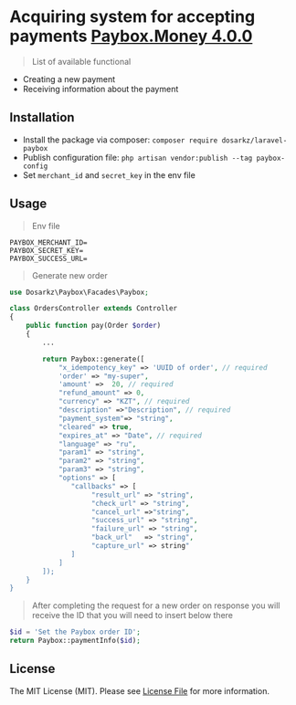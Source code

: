 # Acquiring system for accepting payments [Paybox.Money 4.0.0](https://paybox.money/docs/ru/pay-in/4.0)
> List of available functional
- Creating a new payment
- Receiving information about the payment

## Installation 

 - Install the package via composer:
 `composer require dosarkz/laravel-paybox`
 - Publish configuration file:
 `php artisan vendor:publish --tag paybox-config`
 - Set `merchant_id` and `secret_key` in the env file

## Usage
> Env file
```
PAYBOX_MERCHANT_ID=
PAYBOX_SECRET_KEY=
PAYBOX_SUCCESS_URL=

```
> Generate new order
```php
use Dosarkz\Paybox\Facades\Paybox;

class OrdersController extends Controller
{
    public function pay(Order $order)
    {
        ...

        return Paybox::generate([
            "x_idempotency_key" => 'UUID of order', // required
            'order' => "my-super",
            'amount' =>  20, // required
            "refund_amount" => 0,
            "currency" => "KZT", // required
            "description" =>"Description", // required
            "payment_system"=> "string",
            "cleared" => true,
            "expires_at" => "Date", // required
            "language" => "ru",
            "param1" => "string",
            "param2" => "string",
            "param3" => "string",
            "options" => [
               "callbacks" => [
                    "result_url" => "string",
                    "check_url" => "string",
                    "cancel_url" =>"string",
                    "success_url" => "string",
                    "failure_url" => "string",
                    "back_url"   => "string",
                    "capture_url" => string" 
               ]
            ]
        ]);
    }
}
```

> After completing the request for a new order on response you will receive the ID that you will need to insert below there
```php
$id = 'Set the Paybox order ID';
return Paybox::paymentInfo($id);
```


## License 

The MIT License (MIT). Please see [License File](LICENSE.md) for more information.
